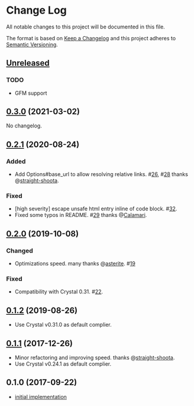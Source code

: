 # Change Log

All notable changes to this project will be documented in this file.

The format is based on [Keep a Changelog](http://keepachangelog.com/en/1.0.0/)
and this project adheres to [Semantic Versioning](http://semver.org/spec/v2.0.0.html).

## [Unreleased]

### TODO

- GFM support

## [0.3.0] (2021-03-02)

No changelog.

## [0.2.1] (2020-08-24)

### Added

- Add Options#base_url to allow resolving relative links. #[26](https://github.com/icyleaf/markd/pull/26), #[28](https://github.com/icyleaf/markd/pull/28) thanks @[straight-shoota](https://github.com/straight-shoota).

### Fixed

- [high severity] escape unsafe html entry inline of code block. #[32](https://github.com/icyleaf/markd/pull/32).
- Fixed some typos in README. #[29](https://github.com/icyleaf/markd/pull/29) thanks @[Calamari](https://github.com/Calamari).

## [0.2.0] (2019-10-08)

### Changed

- Optimizations speed. many thanks @[asterite](https://github.com/asterite). #[19](https://github.com/icyleaf/markd/pull/19)

### Fixed

- Compatibility with Crystal 0.31. #[22](https://github.com/icyleaf/markd/pull/22).

## [0.1.2] (2019-08-26)

- Use Crystal v0.31.0 as default complier.

## [0.1.1] (2017-12-26)

- Minor refactoring and improving speed. thanks @[straight-shoota](https://github.com/straight-shoota).
- Use Crystal v0.24.1 as default complier.

## 0.1.0 (2017-09-22)

- [initial implementation](https://github.com/icyleaf/markd/milestone/1?closed=1)

[Unreleased]: https://github.com/icyleaf/markd/compare/v0.3.0...HEAD
[0.3.0]: https://github.com/icyleaf/halite/compare/v0.2.1...v0.3.0
[0.2.1]: https://github.com/icyleaf/halite/compare/v0.2.0...v0.2.1
[0.2.0]: https://github.com/icyleaf/halite/compare/v0.1.2...v0.2.0
[0.1.2]: https://github.com/icyleaf/halite/compare/v0.1.1...v0.1.2
[0.1.1]: https://github.com/icyleaf/halite/compare/v0.1.0...v0.1.1
